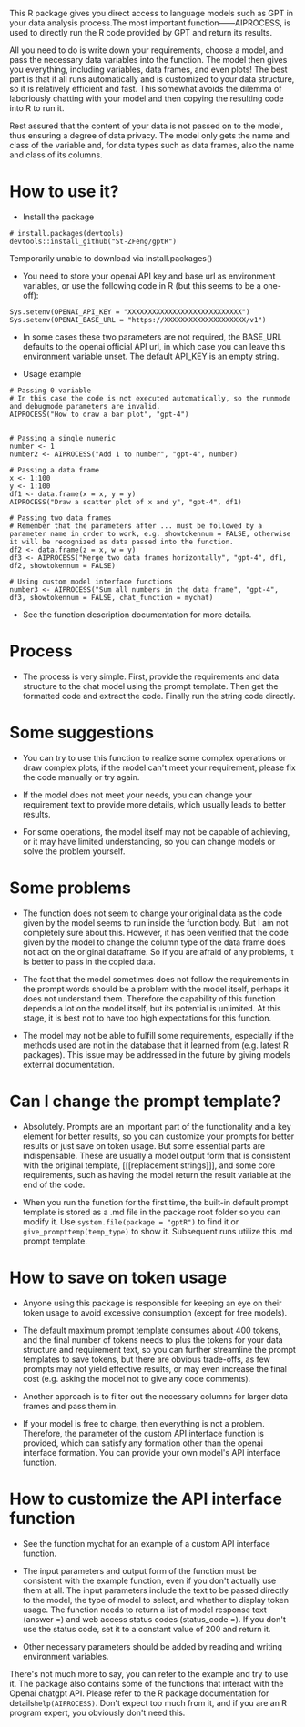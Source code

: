 This R package gives you direct access to language models such as GPT in your data analysis process.The most important function——AIPROCESS, is used to directly run the R code provided by GPT and return its results.

All you need to do is write down your requirements, choose a model, and pass the necessary data variables into the function. The model then gives you everything, including variables, data frames, and even plots! The best part is that it all runs automatically and is customized to your data structure, so it is relatively efficient and fast. This somewhat avoids the dilemma of laboriously chatting with your model and then copying the resulting code into R to run it.

Rest assured that the content of your data is not passed on to the model, thus ensuring a degree of data privacy. The model only gets the name and class of the variable and, for data types such as data frames, also the name and class of its columns.
# How to use it?
- Install the package
```
# install.packages(devtools)
devtools::install_github("St-ZFeng/gptR")
```
Temporarily unable to download via install.packages()

- You need to store your openai API key and base url as environment variables, or use the following code in R (but this seems to be a one-off):

```
Sys.setenv(OPENAI_API_KEY = "XXXXXXXXXXXXXXXXXXXXXXXXXXXX")
Sys.setenv(OPENAI_BASE_URL = "https://XXXXXXXXXXXXXXXXXXXX/v1")
```

- In some cases these two parameters are not required, the BASE_URL defaults to the openai official API url, in which case you can leave this environment variable unset. The default API_KEY is an empty string.

- Usage example

```
# Passing 0 variable
# In this case the code is not executed automatically, so the runmode and debugmode parameters are invalid.
AIPROCESS("How to draw a bar plot", "gpt-4")


# Passing a single numeric
number <- 1
number2 <- AIPROCESS("Add 1 to number", "gpt-4", number)

# Passing a data frame
x <- 1:100
y <- 1:100
df1 <- data.frame(x = x, y = y)
AIPROCESS("Draw a scatter plot of x and y", "gpt-4", df1)

# Passing two data frames
# Remember that the parameters after ... must be followed by a parameter name in order to work, e.g. showtokennum = FALSE, otherwise it will be recognized as data passed into the function.
df2 <- data.frame(z = x, w = y)
df3 <- AIPROCESS("Merge two data frames horizontally", "gpt-4", df1, df2, showtokennum = FALSE)

# Using custom model interface functions
number3 <- AIPROCESS("Sum all numbers in the data frame", "gpt-4", df3, showtokennum = FALSE, chat_function = mychat)

```

- See the function description documentation for more details.

# Process

- The process is very simple. First, provide the requirements and data structure to the chat model using the prompt template. Then get the formatted code and extract the code. Finally run the string code directly.


# Some suggestions

- You can try to use this function to realize some complex operations or draw complex plots, if the model can't meet your requirement, please fix the code manually or try again.

- If the model does not meet your needs, you can change your requirement text to provide more details, which usually leads to better results.

- For some operations, the model itself may not be capable of achieving, or it may have limited understanding, so you can change models or solve the problem yourself.


# Some problems

- The function does not seem to change your original data as the code given by the model seems to run inside the function body. But I am not completely sure about this. However, it has been verified that the code given by the model to change the column type of the data frame does not act on the original dataframe. So if you are afraid of any problems, it is better to pass in the copied data.

- The fact that the model sometimes does not follow the requirements in the prompt words should be a problem with the model itself, perhaps it does not understand them. Therefore the capability of this function depends a lot on the model itself, but its potential is unlimited. At this stage, it is best not to have too high expectations for this function.

- The model may not be able to fulfill some requirements, especially if the methods used are not in the database that it learned from (e.g. latest R packages). This issue may be addressed in the future by giving models external documentation.


# Can I change the prompt template?

- Absolutely. Prompts are an important part of the functionality and a key element for better results, so you can customize your prompts for better results or just save on token usage. But some essential parts are indispensable. These are usually a model output form that is consistent with the original template, [[[replacement strings]]], and some core requirements, such as having the model return the result variable at the end of the code.

- When you run the function for the first time, the built-in default prompt template is stored as a .md file in the package root folder so you can modify it. Use ```system.file(package = "gptR")``` to find it or ```give_prompttemp(temp_type)``` to show it. Subsequent runs utilize this .md prompt template.


# How to save on token usage

- Anyone using this package is responsible for keeping an eye on their token usage to avoid excessive consumption (except for free models).

- The default maximum prompt template consumes about 400 tokens, and the final number of tokens needs to plus the tokens for your data structure and requirement text, so you can further streamline the prompt templates to save tokens, but there are obvious trade-offs, as few prompts may not yield effective results, or may even increase the final cost (e.g. asking the model not to give any code comments).

- Another approach is to filter out the necessary columns for larger data frames and pass them in.

- If your model is free to charge, then everything is not a problem. Therefore, the parameter of the custom API interface function is provided, which can satisfy any formation other than the openai interface formation. You can provide your own model's API interface function.


# How to customize the API interface function

- See the function mychat for an example of a custom API interface function.

- The input parameters and output form of the function must be consistent with the example function, even if you don't actually use them at all. The input parameters include the text to be passed directly to the model, the type of model to select, and whether to display token usage. The function needs to return a list of model response text (answer =) and web access status codes (status_code =). If you don't use the status code, set it to a constant value of 200 and return it.

- Other necessary parameters should be added by reading and writing environment variables.


There's not much more to say, you can refer to the example and try to use it. The package also contains some of the functions that interact with the Openai chatgpt API. Please refer to the R package documentation for details```help(AIPROCESS)```. Don't expect too much from it, and if you are an R program expert, you obviously don't need this. 